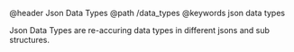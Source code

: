 @header Json Data Types
@path /data_types
@keywords json data types

Json Data Types are re-accuring data types in different jsons and sub structures.
